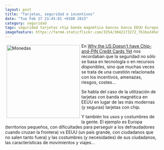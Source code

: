 ```yaml
---
layout: post
title: "Tarjetas, seguridad e incentivos"
date: "Tue Feb 17 23:45:01 +0100 2015"
category: seguridad
tags: seguridad tarjetas chip banda magnética bancos banca EEUU Europa motivos
imagefeature: https://farm4.staticflickr.com/3254/3042173272_7b1ba345e7_m.jpg
---
```





<a href="https://www.flickr.com/photos/fernand0/3042173272/" title="Monedas"><img src="https://farm4.staticflickr.com/3254/3042173272_7b1ba345e7_m.jpg" width="240"  alt="Monedas" style="float:left; margin:5px"></a>
En [Why the US Doesn't have Chip-and-PIN Credit Cards Yet](https://www.cs.columbia.edu/~smb/blog/2014-02/2014-02-05.html) nos recordaban que la seguridad no sólo se basa en tecnología o en recursos disponibles, sino que muchas veces se trata de una cuestión relacionada con los incentivos, amenazas, riesgos, costes...

Se habla del caso de la utilización de tarjetas con banda magnética en EEUU en lugar de las más modernas (y seguras) tarjetas con chip.

Y también los usos y costumbres de la gente. El ejemplo es Europa (territorios pequeños, con dificultades para perseguir a los defraudadores cuando cruzan la frontera) vs EEUU (un país grande, con ciudadanos que no salen tanto fuera) y las costumbres (y necesidades) de sus ciudadanos, las características de movimientos y viajes...

